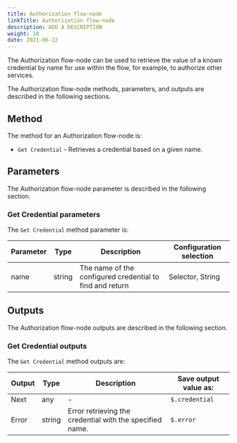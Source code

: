 ```yaml
---
title: Authorization flow-node
linkTitle: Authorization flow-node
description: ADD A DESCRIPTION
weight: 10
date: 2021-06-22
---
```


The Authorization flow-node can be used to retrieve the value of a known credential by name for use within the flow, for example, to authorize other services.

The Authorization flow-node methods, parameters, and outputs are described in the following sections.

## Method

The method for an Authorization flow-node is:

* `Get Credential` - Retrieves a credential based on a given name.

## Parameters

The Authorization flow-node parameter is described in the following section.

### Get Credential parameters

The `Get Credential` method parameter is:

| Parameter | Type | Description | Configuration selection |
| --- | --- | --- | --- |
| name | string | The name of the configured credential to find and return | Selector, String |

## Outputs

The Authorization flow-node outputs are described in the following section.

### Get Credential outputs

The `Get Credential` method outputs are:

| Output | Type | Description | Save output value as: |
| --- | --- | --- | --- |
| Next | any | \- | `$.credential` |
| Error | string | Error retrieving the credential with the specified name. | `$.error` |
